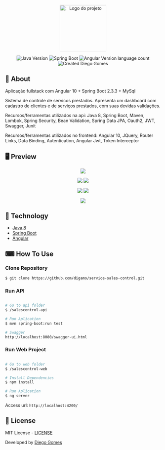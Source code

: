 <p align="center">
  <img alt="Logo do projeto" width="150px" src="https://ik.imagekit.io/w0qcbcqq5r/0_KplN9fasYVfhigQs_RwsxHIX3k.png" />
</p>

<p align="center">
  <img alt="Java Version" src="https://img.shields.io/badge/Java-8-green">
  <img alt="Spring Boot" src="https://img.shields.io/badge/Spring%20Boot-2.3.3-green">
  <img alt="Angular Version language count" src="https://img.shields.io/badge/angular-10-green">
  <img alt="Created Diego Gomes" src="https://img.shields.io/badge/created%20by-Diego%20Gomes-green">
  </a>
</p>

## 📖 About
<p>Aplicação fullstack com Angular 10 + Spring Boot 2.3.3 + MySql</p>

<p>Sistema de controle de servicos prestados. Apresenta um dashboard com cadastro de clientes e de serviços prestados, com suas devidas validações.</p>

<p>Recursos/ferramentas utilizados na api: Java 8, Spring Boot, Maven, Lombok, Spring Security, Bean Validation, Spring Data JPA, Oauth2, JWT, Swagger, Junit</p>

<p>Recursos/ferramentas utilizados no frontend: Angular 10, JQuery, Router Links, Data Binding, Autentication, Angular Jwt, Token Interceptor</p>


## 🖥 Preview 

<p align="center">
  <img src="https://ik.imagekit.io/w0qcbcqq5r/login2_z9ytDVG1_.png"  >
  
</p>

<p align="center">
  <img src="https://ik.imagekit.io/w0qcbcqq5r/cliente2_uIeLW6KK3W.PNG"  >
  <img src="https://ik.imagekit.io/w0qcbcqq5r/cliente_wd1wsntbMd.PNG"  >
  
</p>

<p align="center">
  <img src="https://ik.imagekit.io/w0qcbcqq5r/Service_Cadastro_b0AFreFlm.PNG"  >
  <img src="https://ik.imagekit.io/w0qcbcqq5r/service_2GuD1AzLV5.PNG"  >
</p>

<p align="center">
  <img src="https://ik.imagekit.io/w0qcbcqq5r/swagger_iHl2UjT1p.PNG"  >
</p>



## 🚀 Technology
<ul>
    <li><a href="https://docs.oracle.com/javase/8/" target="_blank">Java 8</a></li>
    <li><a href="https://spring.io/projects/spring-boot" target="_blank">Spring Boot</a></li>
    <li><a href="https://docs.angularjs.org/api" target="_blank">Angular</a></li>
</ul>


## ⌨ How To Use

### Clone Repository

```bash
$ git clone https://github.com/digamo/service-sales-control.git
```

### Run API

```bash

# Go to api folder
$ /salescontrol-api

# Run Aplication
$ mvn spring-boot:run test

# Swagger
http://localhost:8080/swagger-ui.html

```

### Run Web Project

```bash

# Go to web folder
$ /salescontrol-web

# Install Dependencies
$ npm install

# Run Aplication
$ ng server

```
Access url: `http://localhost:4200/`

## :memo: License

MIT License - [LICENSE](https://opensource.org/licenses/MIT)

<p>Developed by <a href='https://github.com/digamo/' target='blank'>Diego Gomes</a></p>